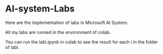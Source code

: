 # AI-system-Labs

Here are the implementation of labs in Microsoft AI System.

All my labs are runned in the environment of colab.

You can run the labi.ipynb in colab to see the result for each i in the folder of labi.
